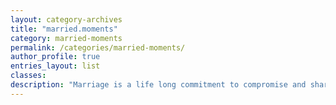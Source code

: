 ```yaml
---
layout: category-archives
title: "married.moments"
category: married-moments
permalink: /categories/married-moments/
author_profile: true
entries_layout: list
classes:
description: "Marriage is a life long commitment to compromise and shared sacrifice.  Like two people on a motorcyle, trusting each other, leaning in and out togehter - not in opposition, holding each other, and enjoying the ride - sometimes fast, sometimes curvy, just enjoying the wind and weathering the rain.  The moments are not always easy but they are always ours."
---
```

